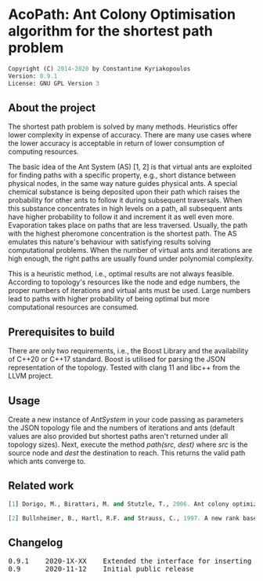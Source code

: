 # AcoPath: Ant Colony Optimisation algorithm for the shortest path problem

```python
Copyright (C) 2014-2020 by Constantine Kyriakopoulos
Version: 0.9.1
License: GNU GPL Version 3
```


## About the project

The shortest path problem is solved by many methods. Heuristics offer lower complexity in expense of accuracy. There are many use cases where the lower accuracy is acceptable in return of lower consumption of computing resources.

The basic idea of the Ant System (AS) [1, 2] is that virtual ants are exploited for finding paths with a specific property, e.g., short distance between physical nodes, in the same way nature guides physical ants. A special chemical substance is being deposited upon their path which raises the probability for other ants to follow it during subsequent traversals. When this substance concentrates in high levels on a path, all subsequent ants have higher probability to follow it and increment it as well even more. Evaporation takes place on paths that are less traversed. Usually, the path with the highest pheromone concentration is the shortest path. The AS emulates this nature's behaviour with satisfying results solving computational problems. When the number of virtual ants and iterations are high enough, the right paths are usually found under polynomial complexity.

This is a heuristic method, i.e., optimal results are not always feasible. According to topology's resources like the node and edge numbers, the proper numbers of iterations and virtual ants must be used. Large numbers lead to paths with higher probability of being optimal but more computational resources are consumed.


## Prerequisites to build

There are only two requirements, i.e., the Boost Library and the availability of C++20 or C++17 standard. Boost is utilised for parsing the JSON representation of the topology. Tested with clang 11 and libc++ from the LLVM project.


## Usage

Create a new instance of <em>AntSystem</em> in your code passing as parameters the JSON topology file and the numbers of iterations and ants (default values are also provided but shortest paths aren't returned under all topology sizes). Next, execute the method <em>path(src, dest)</em> where <em>src</em> is the source node and <em>dest</em> the destination to reach. This returns the valid path which ants converge to.


## Related work

```python
[1] Dorigo, M., Birattari, M. and Stutzle, T., 2006. Ant colony optimization. IEEE computational intelligence magazine, 1(4), pp.28-39.

[2] Bullnheimer, B., Hartl, R.F. and Strauss, C., 1997. A new rank based version of the Ant System. A computational study.
```


## Changelog

<pre>
0.9.1    2020-1X-XX    Extended the interface for inserting single edges
0.9      2020-11-12    Initial public release
</pre>
